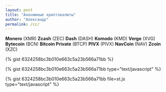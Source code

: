 ```yaml
---
layout: post
title: "Анонимные криптовалюты"
author: "Александр"
permalink: /cc/
---
```


**Monero** (XMR)
**Zcash** (ZEC)
**Dash** (DASH)
**Komodo** (KMD)
**Verge** (XVG)
**Bytecoin** (BCN)
**Bitcoin Private** (BTCP)
**PIVX** (PIVX)
**NavCoin** (NAV)
**Zcoin** (XZC)

<script type="text/javascript src="https://gist.github.com/ivlev/6324258bc3b010e663c5a23b566a71bb.js"></script>

<script type="text/javascript">src="https://gist.github.com/ivlev/6324258bc3b010e663c5a23b566a71bb.js"</script>

{% gist 6324258bc3b010e663c5a23b566a71bb %}

{% gist 6324258bc3b010e663c5a23b566a71bb type="text/javascript" %}

{% gist 6324258bc3b010e663c5a23b566a71bb file=st.js type="text/javascript" %}


